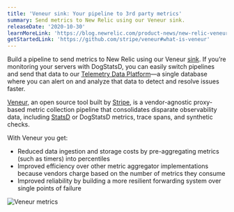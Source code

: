 ```yaml
---
title: 'Veneur sink: Your pipeline to 3rd party metrics'
summary: Send metrics to New Relic using our Veneur sink.
releaseDate: '2020-10-30'
learnMoreLink: 'https://blog.newrelic.com/product-news/new-relic-veneur-sink/'
getStartedLink: 'https://github.com/stripe/veneur#what-is-veneur'
---
```


Build a pipeline to send metrics to New Relic using our Veneur [sink](https://github.com/stripe/veneur/tree/master/sinks). If you’re monitoring your servers with DogStatsD, you can easily switch pipelines and send that data to our [Telemetry Data Platform](https://blog.newrelic.com/product-news/introducing-telemetry-data-platform/)—a single database where you can alert on and analyze that data to detect and resolve issues faster.

[Veneur,](https://github.com/stripe/veneur) an open source tool built by [Stripe](https://stripe.com/), is a vendor-agnostic proxy-based metric collection pipeline that consolidates disparate observability data, including [StatsD](https://github.com/statsd/statsd) or DogStatsD metrics, trace spans, and synthetic checks.

With Veneur you get:

* Reduced data ingestion and storage costs by pre-aggregating metrics (such as timers) into percentiles
* Improved efficiency over other metric aggregator implementations because vendors charge based on the number of metrics they consume
* Improved reliability by building a more resilient forwarding system over single points of failure

![Veneur metrics](./images/veneur_metrics-768x733.jpeg "Veneur metrics")
